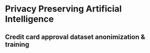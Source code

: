 # Privacy Preserving Artificial Intelligence 
## Credit card approval dataset anonimization & training
